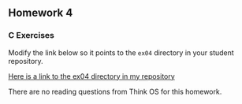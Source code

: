 ## Homework 4

### C Exercises

Modify the link below so it points to the `ex04` directory in your
student repository.

[Here is a link to the ex04 directory in my repository](https://github.com/LucyWilcox/ExercisesInC/tree/master/exercises/ex04)


There are no reading questions from Think OS for this homework.
